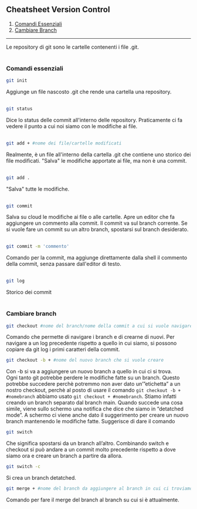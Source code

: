 ## Cheatsheet Version Control
1. [Comandi Essenziali](#comandi-essenziali)
2. [Cambiare Branch](#cambiare-branch)
***
Le repository di git sono le cartelle contenenti i file .git. 
<br> <br>

### Comandi essenziali
```bash
git init
```
Aggiunge un file nascosto .git che rende una cartella una repository.
<br><br>

```bash
git status
```
Dice lo status delle commit all'interno delle repository. Praticamente ci fa vedere il punto a cui noi siamo con le modifiche ai file.
<br><br>

```bash
git add + #nome dei file/cartelle modificati
```
Realmente, è un file all'interno della cartella .git che contiene uno storico dei file modificati. "Salva" le modifiche apportate ai file, ma non è una commit.
<br><br>

```bash
git add .
```
"Salva" tutte le modifiche.
<br><br>

```bash
git commit
```
Salva su cloud le modifiche ai file o alle cartelle. Apre un editor che fa aggiungere un commento alla commit. Il commit va sul branch corrente. Se si vuole fare un commit su un altro branch, spostarsi sul branch desiderato.
<br><br>

```bash
git commit -m 'commento'
```
Comando per la commit, ma aggiunge direttamente dalla shell il commento della commit, senza passare dall'editor di testo.
<br><br>

```bash
git log
```
Storico dei commit
<br><br>

### Cambiare branch

```bash
git checkout #nome del branch/nome della commit a cui si vuole navigare
```
Comando che permette di navigare i branch e di crearne di nuovi. Per navigare a un log precedente rispetto a quello in cui siamo, si possono copiare da git log i primi caratteri della commit.
```bash
git checkout -b + #nome del nuovo branch che si vuole creare
```
Con -b si va a aggiungere un nuovo branch a quello in cui ci si trova. <br>
Ogni tanto git potrebbe perdere le modifiche fatte su un branch. Questo potrebbe succedere perchè potremmo non aver dato un’”etichetta” a un nostro checkout, perchè al posto di usare il comando
`git checkout -b + #nomebranch` abbiamo usato
`git checkout + #nomebranch`.
 Stiamo infatti creando un branch separato dal branch main. Quando succede una cosa simile, viene sullo schermo una notifica che dice che siamo in “detatched mode”. A schermo ci viene anche dato il suggerimento per creare un nuovo branch mantenendo le modifiche fatte.
 Suggerisce di dare il comando 
```bash
git switch
```
Che significa spostarsi da un branch all’altro. Combinando switch e checkout si può andare a un commit molto precedente rispetto a dove siamo ora e creare un branch a partire da allora.
```bash
git switch -c
```
Si crea un branch detatched.
```bash
git merge + #nome del branch da aggiungere al branch in cui ci troviamo
```
Comando per fare il merge del branch al branch su cui si è attualmente.